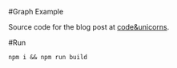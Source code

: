 #Graph Example

Source code for the blog post at [code&unicorns](https://codeandunicorns.com/graph-play/).


#Run

```
npm i && npm run build
```
